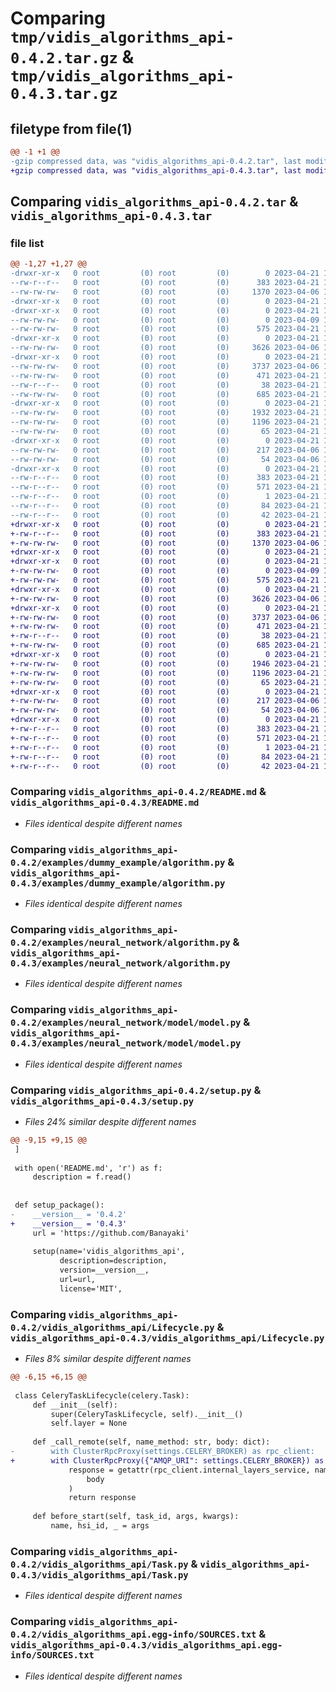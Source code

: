 # Comparing `tmp/vidis_algorithms_api-0.4.2.tar.gz` & `tmp/vidis_algorithms_api-0.4.3.tar.gz`

## filetype from file(1)

```diff
@@ -1 +1 @@
-gzip compressed data, was "vidis_algorithms_api-0.4.2.tar", last modified: Fri Apr 21 11:16:15 2023, max compression
+gzip compressed data, was "vidis_algorithms_api-0.4.3.tar", last modified: Fri Apr 21 11:33:40 2023, max compression
```

## Comparing `vidis_algorithms_api-0.4.2.tar` & `vidis_algorithms_api-0.4.3.tar`

### file list

```diff
@@ -1,27 +1,27 @@
-drwxr-xr-x   0 root         (0) root         (0)        0 2023-04-21 11:16:15.799934 vidis_algorithms_api-0.4.2/
--rw-r--r--   0 root         (0) root         (0)      383 2023-04-21 11:16:15.799934 vidis_algorithms_api-0.4.2/PKG-INFO
--rw-rw-rw-   0 root         (0) root         (0)     1370 2023-04-06 10:48:38.000000 vidis_algorithms_api-0.4.2/README.md
-drwxr-xr-x   0 root         (0) root         (0)        0 2023-04-21 11:16:15.799934 vidis_algorithms_api-0.4.2/examples/
-drwxr-xr-x   0 root         (0) root         (0)        0 2023-04-21 11:16:15.799934 vidis_algorithms_api-0.4.2/examples/dummy_example/
--rw-rw-rw-   0 root         (0) root         (0)        0 2023-04-09 12:49:15.000000 vidis_algorithms_api-0.4.2/examples/dummy_example/__init__.py
--rw-rw-rw-   0 root         (0) root         (0)      575 2023-04-21 10:13:42.000000 vidis_algorithms_api-0.4.2/examples/dummy_example/algorithm.py
-drwxr-xr-x   0 root         (0) root         (0)        0 2023-04-21 11:16:15.799934 vidis_algorithms_api-0.4.2/examples/neural_network/
--rw-rw-rw-   0 root         (0) root         (0)     3626 2023-04-06 10:48:38.000000 vidis_algorithms_api-0.4.2/examples/neural_network/algorithm.py
-drwxr-xr-x   0 root         (0) root         (0)        0 2023-04-21 11:16:15.799934 vidis_algorithms_api-0.4.2/examples/neural_network/model/
--rw-rw-rw-   0 root         (0) root         (0)     3737 2023-04-06 10:48:38.000000 vidis_algorithms_api-0.4.2/examples/neural_network/model/model.py
--rw-rw-rw-   0 root         (0) root         (0)      471 2023-04-21 11:15:56.000000 vidis_algorithms_api-0.4.2/pyproject.toml
--rw-r--r--   0 root         (0) root         (0)       38 2023-04-21 11:16:15.799934 vidis_algorithms_api-0.4.2/setup.cfg
--rw-rw-rw-   0 root         (0) root         (0)      685 2023-04-21 11:15:56.000000 vidis_algorithms_api-0.4.2/setup.py
-drwxr-xr-x   0 root         (0) root         (0)        0 2023-04-21 11:16:15.799934 vidis_algorithms_api-0.4.2/vidis_algorithms_api/
--rw-rw-rw-   0 root         (0) root         (0)     1932 2023-04-21 11:15:56.000000 vidis_algorithms_api-0.4.2/vidis_algorithms_api/Lifecycle.py
--rw-rw-rw-   0 root         (0) root         (0)     1196 2023-04-21 10:13:42.000000 vidis_algorithms_api-0.4.2/vidis_algorithms_api/Task.py
--rw-rw-rw-   0 root         (0) root         (0)       65 2023-04-21 10:13:42.000000 vidis_algorithms_api-0.4.2/vidis_algorithms_api/__init__.py
-drwxr-xr-x   0 root         (0) root         (0)        0 2023-04-21 11:16:15.799934 vidis_algorithms_api-0.4.2/vidis_algorithms_api/core/
--rw-rw-rw-   0 root         (0) root         (0)      217 2023-04-06 10:48:38.000000 vidis_algorithms_api-0.4.2/vidis_algorithms_api/core/Settings.py
--rw-rw-rw-   0 root         (0) root         (0)       54 2023-04-06 10:48:38.000000 vidis_algorithms_api-0.4.2/vidis_algorithms_api/core/__init__.py
-drwxr-xr-x   0 root         (0) root         (0)        0 2023-04-21 11:16:15.799934 vidis_algorithms_api-0.4.2/vidis_algorithms_api.egg-info/
--rw-r--r--   0 root         (0) root         (0)      383 2023-04-21 11:16:15.000000 vidis_algorithms_api-0.4.2/vidis_algorithms_api.egg-info/PKG-INFO
--rw-r--r--   0 root         (0) root         (0)      571 2023-04-21 11:16:15.000000 vidis_algorithms_api-0.4.2/vidis_algorithms_api.egg-info/SOURCES.txt
--rw-r--r--   0 root         (0) root         (0)        1 2023-04-21 11:16:15.000000 vidis_algorithms_api-0.4.2/vidis_algorithms_api.egg-info/dependency_links.txt
--rw-r--r--   0 root         (0) root         (0)       84 2023-04-21 11:16:15.000000 vidis_algorithms_api-0.4.2/vidis_algorithms_api.egg-info/requires.txt
--rw-r--r--   0 root         (0) root         (0)       42 2023-04-21 11:16:15.000000 vidis_algorithms_api-0.4.2/vidis_algorithms_api.egg-info/top_level.txt
+drwxr-xr-x   0 root         (0) root         (0)        0 2023-04-21 11:33:40.939930 vidis_algorithms_api-0.4.3/
+-rw-r--r--   0 root         (0) root         (0)      383 2023-04-21 11:33:40.939930 vidis_algorithms_api-0.4.3/PKG-INFO
+-rw-rw-rw-   0 root         (0) root         (0)     1370 2023-04-06 10:48:38.000000 vidis_algorithms_api-0.4.3/README.md
+drwxr-xr-x   0 root         (0) root         (0)        0 2023-04-21 11:33:40.939930 vidis_algorithms_api-0.4.3/examples/
+drwxr-xr-x   0 root         (0) root         (0)        0 2023-04-21 11:33:40.939930 vidis_algorithms_api-0.4.3/examples/dummy_example/
+-rw-rw-rw-   0 root         (0) root         (0)        0 2023-04-09 12:49:15.000000 vidis_algorithms_api-0.4.3/examples/dummy_example/__init__.py
+-rw-rw-rw-   0 root         (0) root         (0)      575 2023-04-21 10:13:42.000000 vidis_algorithms_api-0.4.3/examples/dummy_example/algorithm.py
+drwxr-xr-x   0 root         (0) root         (0)        0 2023-04-21 11:33:40.939930 vidis_algorithms_api-0.4.3/examples/neural_network/
+-rw-rw-rw-   0 root         (0) root         (0)     3626 2023-04-06 10:48:38.000000 vidis_algorithms_api-0.4.3/examples/neural_network/algorithm.py
+drwxr-xr-x   0 root         (0) root         (0)        0 2023-04-21 11:33:40.939930 vidis_algorithms_api-0.4.3/examples/neural_network/model/
+-rw-rw-rw-   0 root         (0) root         (0)     3737 2023-04-06 10:48:38.000000 vidis_algorithms_api-0.4.3/examples/neural_network/model/model.py
+-rw-rw-rw-   0 root         (0) root         (0)      471 2023-04-21 11:33:20.000000 vidis_algorithms_api-0.4.3/pyproject.toml
+-rw-r--r--   0 root         (0) root         (0)       38 2023-04-21 11:33:40.939930 vidis_algorithms_api-0.4.3/setup.cfg
+-rw-rw-rw-   0 root         (0) root         (0)      685 2023-04-21 11:33:20.000000 vidis_algorithms_api-0.4.3/setup.py
+drwxr-xr-x   0 root         (0) root         (0)        0 2023-04-21 11:33:40.939930 vidis_algorithms_api-0.4.3/vidis_algorithms_api/
+-rw-rw-rw-   0 root         (0) root         (0)     1946 2023-04-21 11:33:20.000000 vidis_algorithms_api-0.4.3/vidis_algorithms_api/Lifecycle.py
+-rw-rw-rw-   0 root         (0) root         (0)     1196 2023-04-21 10:13:42.000000 vidis_algorithms_api-0.4.3/vidis_algorithms_api/Task.py
+-rw-rw-rw-   0 root         (0) root         (0)       65 2023-04-21 10:13:42.000000 vidis_algorithms_api-0.4.3/vidis_algorithms_api/__init__.py
+drwxr-xr-x   0 root         (0) root         (0)        0 2023-04-21 11:33:40.939930 vidis_algorithms_api-0.4.3/vidis_algorithms_api/core/
+-rw-rw-rw-   0 root         (0) root         (0)      217 2023-04-06 10:48:38.000000 vidis_algorithms_api-0.4.3/vidis_algorithms_api/core/Settings.py
+-rw-rw-rw-   0 root         (0) root         (0)       54 2023-04-06 10:48:38.000000 vidis_algorithms_api-0.4.3/vidis_algorithms_api/core/__init__.py
+drwxr-xr-x   0 root         (0) root         (0)        0 2023-04-21 11:33:40.939930 vidis_algorithms_api-0.4.3/vidis_algorithms_api.egg-info/
+-rw-r--r--   0 root         (0) root         (0)      383 2023-04-21 11:33:40.000000 vidis_algorithms_api-0.4.3/vidis_algorithms_api.egg-info/PKG-INFO
+-rw-r--r--   0 root         (0) root         (0)      571 2023-04-21 11:33:40.000000 vidis_algorithms_api-0.4.3/vidis_algorithms_api.egg-info/SOURCES.txt
+-rw-r--r--   0 root         (0) root         (0)        1 2023-04-21 11:33:40.000000 vidis_algorithms_api-0.4.3/vidis_algorithms_api.egg-info/dependency_links.txt
+-rw-r--r--   0 root         (0) root         (0)       84 2023-04-21 11:33:40.000000 vidis_algorithms_api-0.4.3/vidis_algorithms_api.egg-info/requires.txt
+-rw-r--r--   0 root         (0) root         (0)       42 2023-04-21 11:33:40.000000 vidis_algorithms_api-0.4.3/vidis_algorithms_api.egg-info/top_level.txt
```

### Comparing `vidis_algorithms_api-0.4.2/README.md` & `vidis_algorithms_api-0.4.3/README.md`

 * *Files identical despite different names*

### Comparing `vidis_algorithms_api-0.4.2/examples/dummy_example/algorithm.py` & `vidis_algorithms_api-0.4.3/examples/dummy_example/algorithm.py`

 * *Files identical despite different names*

### Comparing `vidis_algorithms_api-0.4.2/examples/neural_network/algorithm.py` & `vidis_algorithms_api-0.4.3/examples/neural_network/algorithm.py`

 * *Files identical despite different names*

### Comparing `vidis_algorithms_api-0.4.2/examples/neural_network/model/model.py` & `vidis_algorithms_api-0.4.3/examples/neural_network/model/model.py`

 * *Files identical despite different names*

### Comparing `vidis_algorithms_api-0.4.2/setup.py` & `vidis_algorithms_api-0.4.3/setup.py`

 * *Files 24% similar despite different names*

```diff
@@ -9,15 +9,15 @@
 ]
 
 with open('README.md', 'r') as f:
     description = f.read()
 
 
 def setup_package():
-    __version__ = '0.4.2'
+    __version__ = '0.4.3'
     url = 'https://github.com/Banayaki'
 
     setup(name='vidis_algorithms_api',
           description=description,
           version=__version__,
           url=url,
           license='MIT',
```

### Comparing `vidis_algorithms_api-0.4.2/vidis_algorithms_api/Lifecycle.py` & `vidis_algorithms_api-0.4.3/vidis_algorithms_api/Lifecycle.py`

 * *Files 8% similar despite different names*

```diff
@@ -6,15 +6,15 @@
 
 class CeleryTaskLifecycle(celery.Task):
     def __init__(self):
         super(CeleryTaskLifecycle, self).__init__()
         self.layer = None
         
     def _call_remote(self, name_method: str, body: dict):
-        with ClusterRpcProxy(settings.CELERY_BROKER) as rpc_client:
+        with ClusterRpcProxy({"AMQP_URI": settings.CELERY_BROKER}) as rpc_client:
             response = getattr(rpc_client.internal_layers_service, name_method)(
                 body
             )
             return response
         
     def before_start(self, task_id, args, kwargs):
         name, hsi_id, _ = args
```

### Comparing `vidis_algorithms_api-0.4.2/vidis_algorithms_api/Task.py` & `vidis_algorithms_api-0.4.3/vidis_algorithms_api/Task.py`

 * *Files identical despite different names*

### Comparing `vidis_algorithms_api-0.4.2/vidis_algorithms_api.egg-info/SOURCES.txt` & `vidis_algorithms_api-0.4.3/vidis_algorithms_api.egg-info/SOURCES.txt`

 * *Files identical despite different names*

